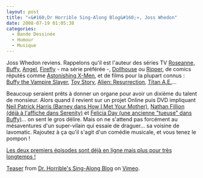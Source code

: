 ```yaml
---
layout: post
title: "«&#160;Dr Horrible Sing-Along Blog&#160;», Joss Whedon"
date: 2008-07-19 01:05:38
categories:
  - Bande Dessinée
  - Humour
  - Musique
---
```


Joss Whedon reviens. Rappelons qu'il est l'auteur des séries TV [Roseanne, ](//en.wikipedia.org/wiki/Roseanne_%28TV_series%29 "Roseanne (TV series)")[Buffy](//en.wikipedia.org/wiki/Buffy_the_Vampire_Slayer_%28TV_series%29 "Buffy the Vampire Slayer (TV series)"), [Angel](//en.wikipedia.org/wiki/Angel_%28TV_series%29 "Angel (TV series)"), [Firefly](//en.wikipedia.org/wiki/Firefly_%28TV_series%29 "Firefly (TV series)") - ma série préférée -, [Dollhouse](//en.wikipedia.org/wiki/Dollhouse_%28TV_series%29 "Dollhouse (TV series)") ou [Ripper](//en.wikipedia.org/wiki/Ripper_%28television%29#Ripper "Ripper (television)")<span class="mw-redirect">, </span><span class="mw-redirect">de comics réputés</span><span class="mw-redirect"> comme </span>[Astonishing X-Men](//en.wikipedia.org/wiki/Astonishing_X-Men "Astonishing X-Men")<span class="mw-redirect">, et de films pour la plupart connus&nbsp;: </span>[Buffy the Vampire Slayer](//en.wikipedia.org/wiki/Buffy_the_Vampire_Slayer_%28film%29 "Buffy the Vampire Slayer (film)"), [Toy Story](//en.wikipedia.org/wiki/Toy_Story "Toy Story"), [Alien: Resurrection](//en.wikipedia.org/wiki/Alien:_Resurrection "Alien: Resurrection")<span class="mw-redirect">, </span>[Titan A.E.](http://en.wikipedia.org/wiki/Titan_A.E. "Titan A.E.")<span class="mw-redirect">.</span>..

<!-- more -->

Beaucoup seraient prêts à donner un organe pour avoir un dixième du talent de monsieur. Alors quand il revient sur un projet Online puis DVD impliquant [Neil Patrick Harris (Barney dans How I Met Your Mother)](//en.wikipedia.org/wiki/Neil_Patrick_Harris "Neil Patrick Harris"), [Nathan Fillion (déjà à l'affiche dans Serenity)](//en.wikipedia.org/wiki/Nathan_Fillion "Nathan Fillion") et [Felicia Day (une ancienne "tueuse" dans Buffy)](http://en.wikipedia.org/wiki/Felicia_Day "Felicia Day")… on sent le gros délire. Mais on ne s'attend pas forcément au mésaventures d'un super-vilain qui essaie de draguer… sa voisine de lavomatic. Rajoutez à ça qu'il s'agit d'un comédie musicale, et vous tenez le pompon&nbsp;!

<span class="important">[Les deux premiers épisodes sont déjà en ligne mais plus pour très longtemps&nbsp;!](http://drhorrible.com/)</span>

[Teaser](//vimeo.com/1227202) from [Dr. Horrible's Sing-Along Blog](http://vimeo.com/drhorrible) on [Vimeo](https://vimeo.com/).